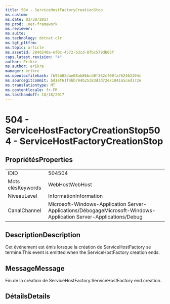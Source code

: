 ```yaml
---
title: 504 - ServiceHostFactoryCreationStop
ms.custom: 
ms.date: 03/30/2017
ms.prod: .net-framework
ms.reviewer: 
ms.suite: 
ms.technology: dotnet-clr
ms.tgt_pltfrm: 
ms.topic: article
ms.assetid: 284d240a-ef0c-4572-b3cd-8fbc579db05f
caps.latest.revision: "4"
author: Erikre
ms.author: erikre
manager: erikre
ms.openlocfilehash: fb95b02dae08ab86bcd8f362cf00fa762462304c
ms.sourcegitcommit: bd1ef61f4bb794b25383d3d72e71041a5ced172e
ms.translationtype: MT
ms.contentlocale: fr-FR
ms.lasthandoff: 10/18/2017
---
```

# <a name="504---servicehostfactorycreationstop"></a><span data-ttu-id="3a667-102">504 - ServiceHostFactoryCreationStop</span><span class="sxs-lookup"><span data-stu-id="3a667-102">504 - ServiceHostFactoryCreationStop</span></span>
## <a name="properties"></a><span data-ttu-id="3a667-103">Propriétés</span><span class="sxs-lookup"><span data-stu-id="3a667-103">Properties</span></span>  
  
|||  
|-|-|  
|<span data-ttu-id="3a667-104">ID</span><span class="sxs-lookup"><span data-stu-id="3a667-104">ID</span></span>|<span data-ttu-id="3a667-105">504</span><span class="sxs-lookup"><span data-stu-id="3a667-105">504</span></span>|  
|<span data-ttu-id="3a667-106">Mots clés</span><span class="sxs-lookup"><span data-stu-id="3a667-106">Keywords</span></span>|<span data-ttu-id="3a667-107">WebHost</span><span class="sxs-lookup"><span data-stu-id="3a667-107">WebHost</span></span>|  
|<span data-ttu-id="3a667-108">Niveau</span><span class="sxs-lookup"><span data-stu-id="3a667-108">Level</span></span>|<span data-ttu-id="3a667-109">Information</span><span class="sxs-lookup"><span data-stu-id="3a667-109">Information</span></span>|  
|<span data-ttu-id="3a667-110">Canal</span><span class="sxs-lookup"><span data-stu-id="3a667-110">Channel</span></span>|<span data-ttu-id="3a667-111">Microsoft-Windows-Application Server-Applications/Débogage</span><span class="sxs-lookup"><span data-stu-id="3a667-111">Microsoft-Windows-Application Server-Applications/Debug</span></span>|  
  
## <a name="description"></a><span data-ttu-id="3a667-112">Description</span><span class="sxs-lookup"><span data-stu-id="3a667-112">Description</span></span>  
 <span data-ttu-id="3a667-113">Cet événement est émis lorsque la création de ServiceHostFactory se termine.</span><span class="sxs-lookup"><span data-stu-id="3a667-113">This event is emitted when the ServiceHostFactory creation ends.</span></span>  
  
## <a name="message"></a><span data-ttu-id="3a667-114">Message</span><span class="sxs-lookup"><span data-stu-id="3a667-114">Message</span></span>  
 <span data-ttu-id="3a667-115">Fin de la création de ServiceHostFactory.</span><span class="sxs-lookup"><span data-stu-id="3a667-115">ServiceHostFactory end creation.</span></span>  
  
## <a name="details"></a><span data-ttu-id="3a667-116">Détails</span><span class="sxs-lookup"><span data-stu-id="3a667-116">Details</span></span>
